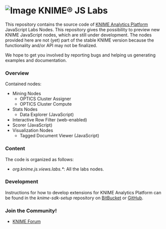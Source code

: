 # ![Image](https://www.knime.com/files/knime_logo_github_40x40_4layers.png) KNIME® JS Labs
This repository contains the source code of [KNIME Analytics Platform](http://www.knime.org) JavaScript Labs Nodes. This repository gives the possibility to preview new KNIME JavaScript nodes, which are still under development. The nodes provided here are not (yet) part of the stable KNIME version because the functionality and/or API may not be finalized.  

We hope to get you involved by reporting bugs and helping us generating examples and documentation.

### Overview
Contained nodes:

* Mining Nodes
    * OPTICS Cluster Assigner
    * OPTICS Cluster Compute
* Stats Nodes
    * Data Explorer (JavaScript)
* Interactive Row Filter (web-enabled)
* Scorer (JavaScript)
* Visualization Nodes
    * Tagged Document Viewer (JavaScript)


### Content
The code is organized as follows:

* _org.knime.js.views.labs.*_: All the labs nodes.

### Development
Instructions for how to develop extensions for KNIME Analytics Platform can be found in the _knime-sdk-setup_ repository on [BitBucket](https://bitbucket.org/KNIME/knime-sdk-setup) or [GitHub](http://github.com/knime/knime-sdk-setup).

### Join the Community!
* [KNIME Forum](https://tech.knime.org/forum)